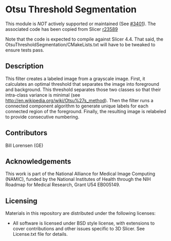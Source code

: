 Otsu Threshold Segmentation
===========================

This module is _NOT_ actively supported or maintained (See [#3401](http://na-mic.org/Mantis/view.php?id=3401)).
The associated code has been copied from Slicer [r23589](http://viewvc.slicer.org/viewvc.cgi/Slicer4?view=revision&revision=23589)

Note that the code is expected to compile against Slicer 4.4. That said, 
the OtsuThresholdSegmentation/CMakeLists.txt will have to be tweaked to ensure tests pass.

Description
-----------

This filter creates a labeled image from a grayscale image. First, it calculates an optimal threshold that separates the image into foreground and background. This threshold separates those two classes so that their intra-class variance is minimal (see http://en.wikipedia.org/wiki/Otsu%27s_method). Then the filter runs a connected component algorithm to generate unique labels for each connected region of the foreground. Finally, the resulting image is relabeled to provide consecutive numbering.

Contributors
------------

Bill Lorensen (GE)

Acknowledgements
----------------

This work is part of the National Alliance for Medical Image Computing (NAMIC), funded by the National Institutes of Health through the NIH Roadmap for Medical Research, Grant U54 EB005149.

Licensing
---------
Materials in this repository are distributed under the following licenses:

* All software is licensed under BSD style license, with extensions to cover
contributions and other issues specific to 3D Slicer. 
See License.txt file for details.
